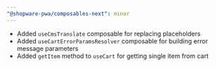 ```yaml
---
"@shopware-pwa/composables-next": minor
---
```


- Added `useCmsTranslate` composable for replacing placeholders
- Added `useCartErrorParamsResolver` composable for building error message parameters
- Added `getItem` method to `useCart` for getting single item from cart

